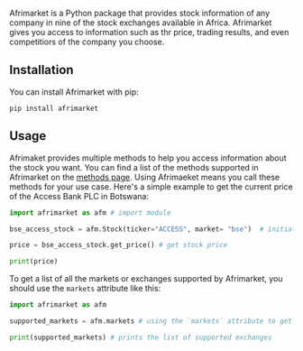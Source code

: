 Afrimarket is a Python package that provides stock information of any company in nine of the stock exchanges available in Africa. Afrimarket gives you access to information such as thr price, trading results, and even competitiors of the company you choose.

## Installation
You can install Afrimarket with pip:

```shell
pip install afrimarket
```

## Usage
Afrimaket provides multiple methods to help you access information about the stock you want. You can find a list of the methods supported in Afrimarket on the [methods page](./methods.md).
Using Afrimaeket means you call these methods for your use case. Here's a simple example to get the current price of the Access Bank PLC in Botswana:

```Python
import afrimarket as afm # import module

bse_access_stock = afm.Stock(ticker="ACCESS", market= "bse")  # initialize stock

price = bse_access_stock.get_price() # get stock price

print(price)
```
To get a list of all the markets or exchanges supported by Afrimarket, you should use the `markets` attribute like this:

```python
import afrimarket as afm

supported_markets = afm.markets # using the `markets` attribute to get all supported exchanges

print(supported_markets) # prints the list of supported exchanges
```